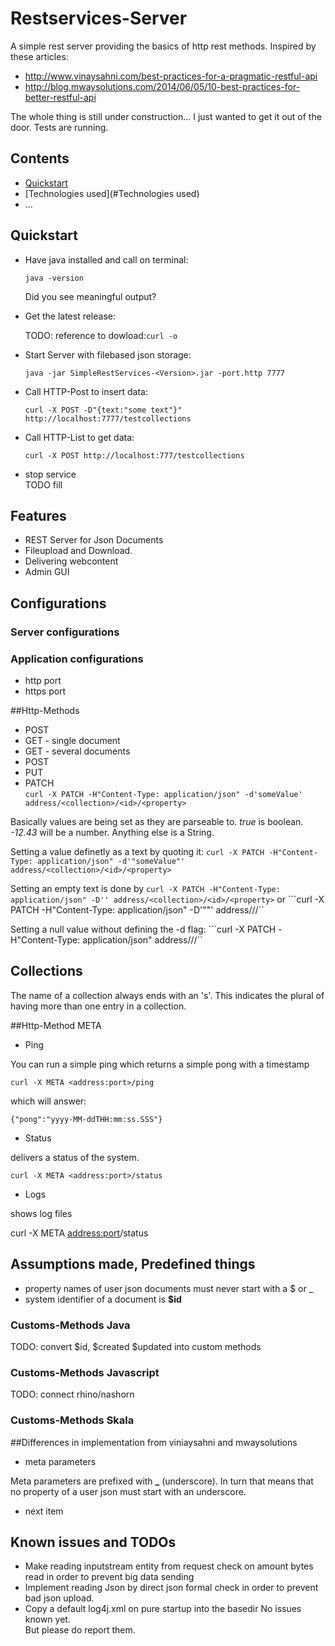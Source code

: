 # Restservices-Server

A simple rest server providing the basics of http rest methods.
Inspired by these articles:  
 
* <http://www.vinaysahni.com/best-practices-for-a-pragmatic-restful-api>  
* <http://blog.mwaysolutions.com/2014/06/05/10-best-practices-for-better-restful-api>

The whole thing is still under construction...
I just wanted to get it out of the door.
Tests are running.

## Contents
<!-- process:toc(2) -->
* [Quickstart](#Quickstart)
* [Technologies used](#Technologies used)
* ...

<a name="Quickstart"></a>
## Quickstart
* Have java installed and call on terminal:  

  ``java -version``  
  
  Did you see meaningful output?
* Get the latest release:  

  TODO: reference to dowload:``curl -o ``

* Start Server with filebased json storage:  
  
  ``java -jar SimpleRestServices-<Version>.jar -port.http 7777``

* Call HTTP-Post to insert data:  

  ``curl -X POST -D"{text:"some text"}" http://localhost:7777/testcollections ``

* Call HTTP-List to get data:  
  
  ``curl -X POST http://localhost:777/testcollections``
  
* stop service  
TODO fill



## Features
* REST Server for Json Documents
* Fileupload and Download.
* Delivering webcontent
* Admin GUI

## Configurations
### Server configurations
### Application configurations
* http port
* https port 

##Http-Methods

* POST
* GET - single document
* GET - several documents
* POST
* PUT
* PATCH  
``curl -X PATCH -H"Content-Type: application/json" -d'someValue' address/<collection>/<id>/<property>``
 
 Basically values are being set as they are parseable to. _true_ is boolean. _-12.43_ will be a number. Anything else is a String.
 
 Setting a value definetly as a text by quoting it: 
 ``curl -X PATCH -H"Content-Type: application/json" -d'"someValue"' address/<collection>/<id>/<property>``
 
 Setting an empty text is done by
 ``curl -X PATCH -H"Content-Type: application/json" -D'' address/<collection>/<id>/<property>``
 or
 ```curl -X PATCH -H"Content-Type: application/json" -D'""' address/<collection>/<id>/<property>``

 Setting a null value without defining the -d flag:
 ```curl -X PATCH -H"Content-Type: application/json" address/<collection>/<id>/<property>`` 

## Collections

The name of a collection always ends with an 's'. This indicates the plural of having more than one entry in a collection.


##Http-Method META
* Ping  

 You can run a simple ping which returns a simple pong with a timestamp 

 ``curl -X META <address:port>/ping``

 which will answer:   
 
 ```{"pong":"yyyy-MM-ddTHH:mm:ss.SSS"}```

* Status

 delivers a status of the system.
 
 ``curl -X META <address:port>/status``
 
* Logs

 shows log files

 curl -X META <address:port>/status

## Assumptions made, Predefined things
* property names of user json documents must never start with a $ or _
* system identifier of a document is **$id** 


### Customs-Methods Java

TODO: convert $id, $created $updated into custom methods

### Customs-Methods Javascript

TODO: connect rhino/nashorn

### Customs-Methods Skala

##Differences in implementation from viniaysahni and mwaysolutions
* meta parameters
 
 Meta parameters are prefixed with **_** (underscore). In turn that means that no property of a user json must start with an underscore.

* next item

## Known issues and TODOs
* Make reading inputstream entity from request check on amount bytes read in order to prevent big data sending
* Implement reading Json by direct json formal check in order to prevent bad json upload.
* Copy a default log4j.xml on pure startup into the basedir
No issues known yet.  
But please do report them.

